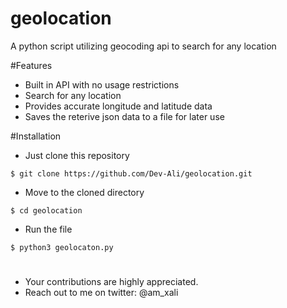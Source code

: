 # geolocation
A python script utilizing geocoding api to search for any location

#Features

- Built in API with no usage restrictions 
- Search for any location
- Provides accurate longitude and latitude data
- Saves the reterive json data to a file for later use

#Installation

- Just clone this repository
```
$ git clone https://github.com/Dev-Ali/geolocation.git
```
- Move to the cloned directory
```
$ cd geolocation
```
- Run the file 
```
$ python3 geolocaton.py
```

#

- Your contributions are highly appreciated. 
- Reach out to me on twitter: @am_xali

